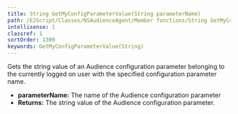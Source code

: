 ```yaml
---
title: String GetMyConfigParameterValue(String parameterName)
path: /EJScript/Classes/NSAudienceAgent/Member functions/String GetMyConfigParameterValue(String p_0)
intellisense: 1
classref: 1
sortOrder: 1309
keywords: GetMyConfigParameterValue(String)
---
```



Gets the string value of an Audience configuration parameter belonging to the currently logged on user with the specified configuration parameter name.



* **parameterName:** The name of the Audience configuration parameter
* **Returns:** The string value of the Audience configuration parameter.


